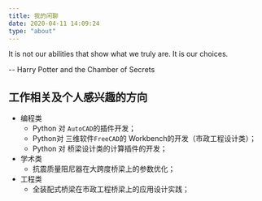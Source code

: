 ```yaml
---
title: 我的闲聊
date: 2020-04-11 14:09:24
type: "about"
---
```


It is not our abilities that show what we truly are. It is our choices.

-- Harry Potter and the Chamber of Secrets

## 工作相关及个人感兴趣的方向

+ 编程类
    + Python 对 `AutoCAD`的插件开发；
    + Python对 三维软件`FreeCAD`的 Workbench的开发（市政工程设计类）；
    + Python 对 桥梁设计类的计算插件的开发；
+ 学术类
    + 抗震质量阻尼器在大跨度桥梁上的参数优化；
+ 工程类
    + 全装配式桥梁在市政工程桥梁上的应用设计实践；

